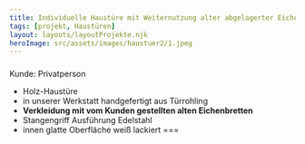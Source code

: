 ```yaml
---
title: Individuelle Haustüre mit Weiternutzung alter abgelagerter Eichenbretter
tags: [projekt, Haustüren]
layout: layouts/layoutProjekte.njk
heroImage: src/assets/images/haustuer2/1.jpeg
--- 
```

### 
Kunde: Privatperson
- Holz-Haustüre 
- in unserer Werkstatt handgefertigt aus Türrohling
- **Verkleidung mit vom Kunden gestellten alten Eichenbretten**
- Stangengriff Ausführung Edelstahl
- innen glatte Oberfläche weiß lackiert
===
